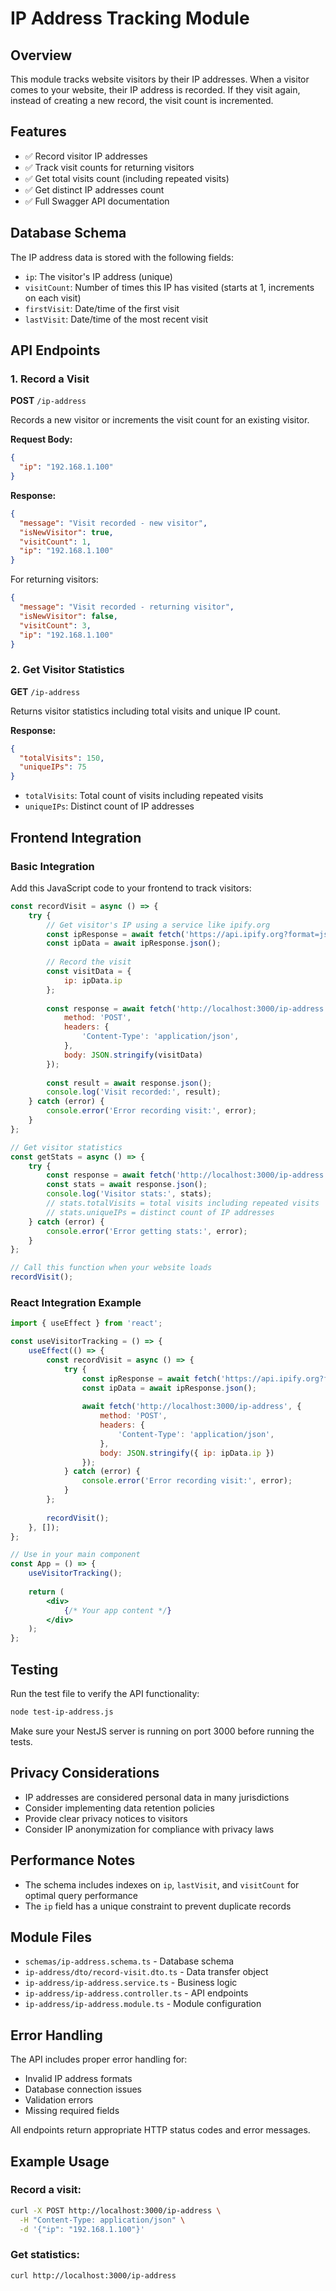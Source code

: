 # IP Address Tracking Module

## Overview
This module tracks website visitors by their IP addresses. When a visitor comes to your website, their IP address is recorded. If they visit again, instead of creating a new record, the visit count is incremented.

## Features
- ✅ Record visitor IP addresses
- ✅ Track visit counts for returning visitors
- ✅ Get total visits count (including repeated visits)
- ✅ Get distinct IP addresses count
- ✅ Full Swagger API documentation

## Database Schema
The IP address data is stored with the following fields:
- `ip`: The visitor's IP address (unique)
- `visitCount`: Number of times this IP has visited (starts at 1, increments on each visit)
- `firstVisit`: Date/time of the first visit
- `lastVisit`: Date/time of the most recent visit

## API Endpoints

### 1. Record a Visit
**POST** `/ip-address`

Records a new visitor or increments the visit count for an existing visitor.

**Request Body:**
```json
{
  "ip": "192.168.1.100"
}
```

**Response:**
```json
{
  "message": "Visit recorded - new visitor",
  "isNewVisitor": true,
  "visitCount": 1,
  "ip": "192.168.1.100"
}
```

For returning visitors:
```json
{
  "message": "Visit recorded - returning visitor",
  "isNewVisitor": false,
  "visitCount": 3,
  "ip": "192.168.1.100"
}
```

### 2. Get Visitor Statistics
**GET** `/ip-address`

Returns visitor statistics including total visits and unique IP count.

**Response:**
```json
{
  "totalVisits": 150,
  "uniqueIPs": 75
}
```

- `totalVisits`: Total count of visits including repeated visits
- `uniqueIPs`: Distinct count of IP addresses

## Frontend Integration

### Basic Integration
Add this JavaScript code to your frontend to track visitors:

```javascript
const recordVisit = async () => {
    try {
        // Get visitor's IP using a service like ipify.org
        const ipResponse = await fetch('https://api.ipify.org?format=json');
        const ipData = await ipResponse.json();
        
        // Record the visit
        const visitData = {
            ip: ipData.ip
        };
        
        const response = await fetch('http://localhost:3000/ip-address', {
            method: 'POST',
            headers: {
                'Content-Type': 'application/json',
            },
            body: JSON.stringify(visitData)
        });
        
        const result = await response.json();
        console.log('Visit recorded:', result);
    } catch (error) {
        console.error('Error recording visit:', error);
    }
};

// Get visitor statistics
const getStats = async () => {
    try {
        const response = await fetch('http://localhost:3000/ip-address');
        const stats = await response.json();
        console.log('Visitor stats:', stats);
        // stats.totalVisits = total visits including repeated visits
        // stats.uniqueIPs = distinct count of IP addresses
    } catch (error) {
        console.error('Error getting stats:', error);
    }
};

// Call this function when your website loads
recordVisit();
```

### React Integration Example
```jsx
import { useEffect } from 'react';

const useVisitorTracking = () => {
    useEffect(() => {
        const recordVisit = async () => {
            try {
                const ipResponse = await fetch('https://api.ipify.org?format=json');
                const ipData = await ipResponse.json();
                
                await fetch('http://localhost:3000/ip-address', {
                    method: 'POST',
                    headers: {
                        'Content-Type': 'application/json',
                    },
                    body: JSON.stringify({ ip: ipData.ip })
                });
            } catch (error) {
                console.error('Error recording visit:', error);
            }
        };
        
        recordVisit();
    }, []);
};

// Use in your main component
const App = () => {
    useVisitorTracking();
    
    return (
        <div>
            {/* Your app content */}
        </div>
    );
};
```

## Testing
Run the test file to verify the API functionality:

```bash
node test-ip-address.js
```

Make sure your NestJS server is running on port 3000 before running the tests.

## Privacy Considerations
- IP addresses are considered personal data in many jurisdictions
- Consider implementing data retention policies
- Provide clear privacy notices to visitors
- Consider IP anonymization for compliance with privacy laws

## Performance Notes
- The schema includes indexes on `ip`, `lastVisit`, and `visitCount` for optimal query performance
- The `ip` field has a unique constraint to prevent duplicate records

## Module Files
- `schemas/ip-address.schema.ts` - Database schema
- `ip-address/dto/record-visit.dto.ts` - Data transfer object
- `ip-address/ip-address.service.ts` - Business logic
- `ip-address/ip-address.controller.ts` - API endpoints
- `ip-address/ip-address.module.ts` - Module configuration

## Error Handling
The API includes proper error handling for:
- Invalid IP address formats
- Database connection issues
- Validation errors
- Missing required fields

All endpoints return appropriate HTTP status codes and error messages.

## Example Usage

### Record a visit:
```bash
curl -X POST http://localhost:3000/ip-address \
  -H "Content-Type: application/json" \
  -d '{"ip": "192.168.1.100"}'
```

### Get statistics:
```bash
curl http://localhost:3000/ip-address
``` 